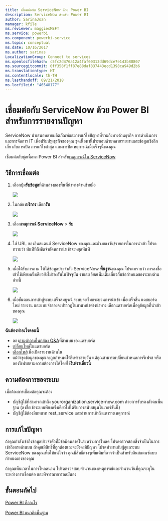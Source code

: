 ```yaml
---
title: เชื่อมต่อกับ ServiceNow ด้วย Power BI
description: ServiceNow สำหรับ Power BI
author: SarinaJoan
manager: kfile
ms.reviewer: maggiesMSFT
ms.service: powerbi
ms.component: powerbi-service
ms.topic: conceptual
ms.date: 10/16/2017
ms.author: sarinas
LocalizationGroup: Connect to services
ms.openlocfilehash: c5fc2d476a12a4faf60313dd69dce7e143b88807
ms.sourcegitcommit: 0ff358f1ff87e88daf837443ecd1398ca949d2b6
ms.translationtype: HT
ms.contentlocale: th-TH
ms.lasthandoff: 09/21/2018
ms.locfileid: "46548177"
---
```

# <a name="connect-to-servicenow-with-power-bi-for-incident-reporting"></a>เชื่อมต่อกับ ServiceNow ด้วย Power BI สำหรับการรายงานปัญหา
ServiceNow นำเสนอหลายผลิตภัณฑ์และการแก้ไขปัญหาที่รวมถึงทางด้านธุรกิจ การดำเนินการ และการจัดการ IT เพื่อปรับปรุงธุรกิจของคุณ ชุดเนื้อหานี้ประกอบด้วยหลายรายงานและข้อมูลเชิงลึกเกี่ยวกับการเปิด การแก้ไขล่าสุด และการปิดเหตุการณ์เมื่อเร็วๆนี้ของคุณ  

เชื่อมต่อกับชุดเนื้อหา Power BI สำหรับ[เหตุการณ์ใน ServiceNow](https://app.powerbi.com/getdata/services/servicenow)

## <a name="how-to-connect"></a>วิธีการเชื่อมต่อ
1. เลือกปุ่ม**รับข้อมูล**ที่ด้านล่างของพื้นที่นำทางด้านซ้ายมือ
   
   ![](media/service-connect-to-servicenow/pbi_getdata.png) 
2. ในกล่อง**บริการ** เลือก**รับ**
   
   ![](media/service-connect-to-servicenow/pbi_getservices.png) 
3. เลือก**เหตุการณ์ ServiceNow** \> **รับ**
   
   ![](media/service-connect-to-servicenow/connect.png)
4. ใส่ URL ของอินสแตนซ์ ServiceNow ของคุณและช่วงของวัน/รายการในการนำเข้า โปรดทราบว่า ทันทีทีถึงขีดจำกัดหการนำเข้าจะหยุดทันที
   
   ![](media/service-connect-to-servicenow/params.png)
5. เมื่อได้รับการถาม ให้ใส่ข้อมูลประจำตัว ServiceNow **พื้นฐาน**ของคุณ โปรดทราบว่า การลงชื่อเข้าใช้เพียงครั้งเดียวยังไม่รองรับในปัจจุบัน รายละเอียดเพิ่มเติมเกี่ยวกับข้อกำหนดของระบบด้านล่างนี้
   
   ![](media/service-connect-to-servicenow/creds.png)
6. เมื่อขั้นตอนการเข้าสู่ระบบเสร็จสมบูรณ์ ระบบจะเริ่มกระบวนการนำเข้า เมื่อเสร็จสิ้น แดชบอร์ดใหม่ รายงาน และแบบจำลองจะปรากฏในบานหน้าต่างนำทาง เลือกแดชบอร์ดเพื่อดูข้อมูลที่นำเข้าของคุณ
   
    ![](media/service-connect-to-servicenow/dashboard.png)

**ฉันต้องทำอะไรตอนนี้**

* ลอง[ถามคำถามในกล่อง Q&A](consumer/end-user-q-and-a.md)ที่ด้านบนของแดชบอร์ด
* [เปลี่ยนไทล์](service-dashboard-edit-tile.md)ในแดชบอร์ด
* [เลือกไทล์](consumer/end-user-tiles.md)เพื่อเปิดรายงานด้านใน
* แม้ว่าชุดข้อมูลของคุณจะถูกกำหนดให้รีเฟรชรายวัน แต่คุณสามารถเปลี่ยนกำหนดการรีเฟรช หรือลองรีเฟรชตามความต้องการได้โดยใช้**รีเฟรชเดี๋ยวนี้**

## <a name="system-requirements"></a>ความต้องการของระบบ
เมื่อต้องการเชื่อมต่อคุณจะต้อง  

* บัญชีผู้ใช้ที่สามารถเข้าถึง yourorganization.service-now.com ด้วยการรับรองตัวตนพื้นฐาน (ลงชื่อเข้าระบบเพียงครั้งเดียวไม่ได้รับการสนับสนุนในเวอร์ชันนี้)  
* บัญชีผู้ใช้ต้องมีบทบาท rest_service และอ่านการเข้าถึงแตารางเหตุการณ์  

## <a name="troubleshooting"></a>การแก้ไขปัญหา
ถ้าคุณกำลังเข้าถึงข้อมูลประจำตัวที่มีข้อผิดพลาดในระหว่างการโหลด โปรดตรวจสอบสิ่งจำเป็นในการเข้าถึงตรงด้านบน ถ้าคุณมีสิทธิ์ที่ถูกต้องและจะยังคงมีปัญหา โปรดทำงานกับผู้ดูแลระบบ ServiceNow ของคุณเพื่อให้แน่ใจว่า คุณมีสิทธิ์ต่างๆเพิ่มเติมที่อาจจำเป็นสำหรับอินสแตนซ์แบบกำหนดเองของคุณ

ถ้าคุณเห็นเวลาในการโหลดนาน โปรดตรวจสอบจำนวนของเหตุการณ์และจำนวนวันที่คุณระบุในระหว่างการเชื่อมต่อ และพิจารณาการลดมันลง

## <a name="next-steps"></a>ขั้นตอนถัดไป
[Power BI คืออะไร](power-bi-overview.md)

[Power BI แนวคิดพื้นฐาน](consumer/end-user-basic-concepts.md)

